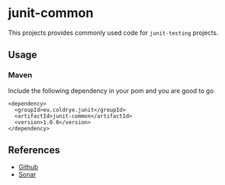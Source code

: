 # junit-common

This projects provides commonly used code for ``junit-testing`` projects.

## Usage

### Maven

Include the following dependency in your pom and you are good to go

```
<dependency>
  <groupId>eu.coldrye.junit</groupId>
  <artifactId>junit-common</artifactId>
  <version>1.0.0</version>
</dependency>
```

## References

- [Github](https://github.com/coldrye-java/junit-testing/tree/master/junit-common)
- [Sonar](http://coldrye.eu:9000/dashboard?id=eu.coldrye.junit%3Ajunit-testing)
